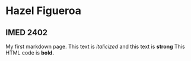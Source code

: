 # Hazel Figueroa
## IMED 2402
My first markdown page. This text is *italicized* and this text is **strong**
This HTML code is **bold.**
